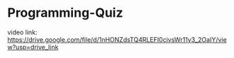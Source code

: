 # Programming-Quiz

video link: https://drive.google.com/file/d/1nHONZdsTQ4RLEFI0civsWr11y3_2OaIY/view?usp=drive_link
